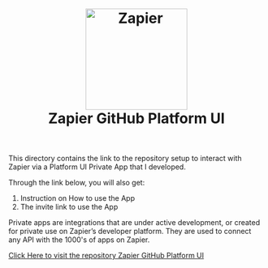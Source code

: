 <h1 align="center">
  <a href="https://zapier.com"><img src="https://raw.githubusercontent.com/zapier/zapier-platform/master/packages/cli/goodies/zapier-logomark.png" alt="Zapier" width="200"></a>
  <br>
  Zapier GitHub Platform UI
  <br>
  <br>
</h1>

This directory contains the link to the repository setup to interact with Zapier via a Platform UI Private App that I developed.

Through the link below, you will also get:
1. Instruction on How to use the App
2. The invite link to use the App

Private apps are integrations that are under active development, or created for private use on Zapier’s developer platform. 
They are used to connect any API with the 1000's of apps on Zapier.


[Click Here to visit the repository Zapier GitHub Platform UI](https://github.com/aloysius-riki/zapier-github-platform-ui)
